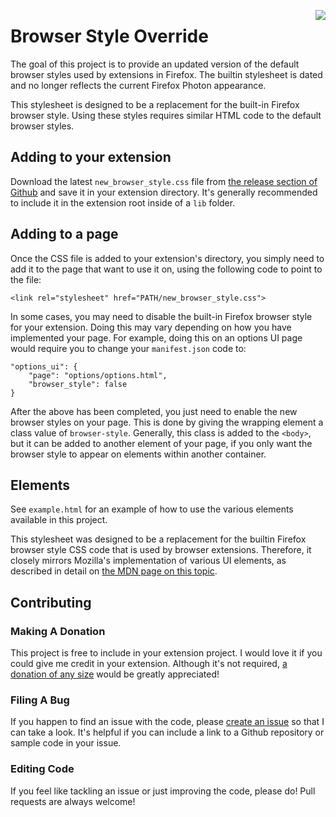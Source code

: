 [<img align="right" src="https://img.shields.io/github/release/WesleyBranton/New-Browser-Style.svg">](https://github.com/WesleyBranton/New-Browser-Style/releases)

# Browser Style Override
The goal of this project is to provide an updated version of the default browser styles used by extensions in Firefox. The builtin stylesheet is dated and no longer reflects the current Firefox Photon appearance.

This stylesheet is designed to be a replacement for the built-in Firefox browser style. Using these styles requires similar HTML code to the default browser styles.

## Adding to your extension
Download the latest `new_browser_style.css` file from [the release section of Github](https://github.com/WesleyBranton/New-Browser-Style/releases) and save it in your extension directory. It's generally recommended to include it in the extension root inside of a `lib` folder.

## Adding to a page
Once the CSS file is added to your extension's directory, you simply need to add it to the page that want to use it on, using the following code to point to the file:

    <link rel="stylesheet" href="PATH/new_browser_style.css">
	
In some cases, you may need to disable the built-in Firefox browser style for your extension. Doing this may vary depending on how you have implemented your page. For example, doing this on an options UI page would require you to change your `manifest.json` code to:

    "options_ui": {
        "page": "options/options.html",
        "browser_style": false
    }

After the above has been completed, you just need to enable the new browser styles on your page. This is done by giving the wrapping element a class value of `browser-style`. Generally, this class is added to the `<body>`, but it can be added to another element of your page, if you only want the browser style to appear on elements within another container.

## Elements
See `example.html` for an example of how to use the various elements available in this project.

This stylesheet was designed to be a replacement for the builtin Firefox browser style CSS code that is used by browser extensions. Therefore, it closely mirrors Mozilla's implementation of various UI elements, as described in detail on [the MDN page on this topic](https://developer.mozilla.org/docs/Mozilla/Add-ons/WebExtensions/user_interface/Browser_styles).

## Contributing
### Making A Donation
This project is free to include in your extension project. I would love it if you could give me credit in your extension. Although it's not required, [a donation of any size](https://www.paypal.me/wbrantonaddons) would be greatly appreciated!

### Filing A Bug
If you happen to find an issue with the code, please [create an issue](https://github.com/WesleyBranton/New-Browser-Style/issues) so that I can take a look. It's helpful if you can include a link to a Github repository or sample code in your issue.

### Editing Code
If you feel like tackling an issue or just improving the code, please do! Pull requests are always welcome!